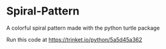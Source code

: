 # Spiral-Pattern
A colorful spiral pattern made with the python turtle package

Run this code at https://trinket.io/python/5a5d45a362